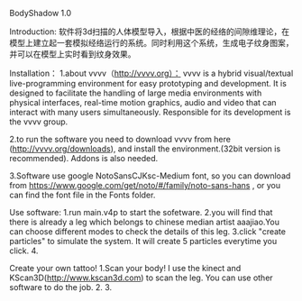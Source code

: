 BodyShadow 1.0

Introduction:
软件将3d扫描的人体模型导入，根据中医的经络的间隙维理论，在模型上建立起一套模拟经络运行的系统。同时利用这个系统，生成电子纹身图案，并可以在模型上实时看到纹身效果。


Installation：
1.about vvvv（http://vvvv.org）：
vvvv is a hybrid visual/textual live-programming environment for easy prototyping and development. It is designed to facilitate the handling of large media environments with physical interfaces, real-time motion graphics, audio and video that can interact with many users simultaneously. Responsible for its development is the vvvv group.

2.to run the software you need to download vvvv from here (http://vvvv.org/downloads), and install the environment.(32bit version is recommended). Addons is also needed.

3.Software use google NotoSansCJKsc-Medium font, so you can download from https://www.google.com/get/noto/#/family/noto-sans-hans , or you can find the font file in the Fonts folder.

Use software:
1.run main.v4p to start the sofetware.
2.you will find that there is already a leg which belongs to chinese median artist aaajiao.You can choose different modes to check the details of this leg. 
3.click "create particles" to simulate the system. It will create 5 particles everytime you click.
4.



Create your own tattoo!
1.Scan your body!
I use the kinect and KScan3D(http://www.kscan3d.com) to scan the leg. You can use other software to do the job.
2.
3.